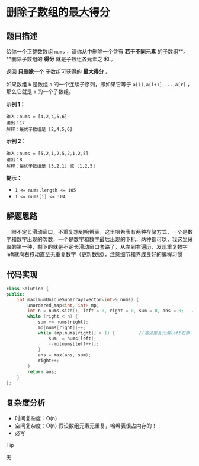 # [删除子数组的最大得分](https://leetcode.cn/problems/two-sum/description/)

## 题目描述
给你一个正整数数组 `nums` ，请你从中删除一个含有 **若干不同元素** 的子数组**。**删除子数组的 **得分** 就是子数组各元素之 **和** 。

返回 **只删除一个** 子数组可获得的 **最大得分** *。*

如果数组 `b` 是数组 `a` 的一个连续子序列，即如果它等于 `a[l],a[l+1],...,a[r]` ，那么它就是 `a` 的一个子数组。

 

**示例 1：**

```
输入：nums = [4,2,4,5,6]
输出：17
解释：最优子数组是 [2,4,5,6]
```

**示例 2：**

```
输入：nums = [5,2,1,2,5,2,1,2,5]
输出：8
解释：最优子数组是 [5,2,1] 或 [1,2,5]
```

 

**提示：**

- `1 <= nums.length <= 105`
- `1 <= nums[i] <= 104`

## 解题思路
一眼不定长滑动窗口，不重复想到哈希表，这里哈希表有两种存储方式，一个是数字和数字出现的次数，一个是数字和数字最后出现的下标，两种都可以，我这里采取的第一种，剩下的就是不定长滑动窗口套路了，从左到右遍历，发现重复数字left就向右移动直至无重复数字（更新数据），注意细节和养成良好的编程习惯

## 代码实现
```c++
class Solution {
public:
    int maximumUniqueSubarray(vector<int>& nums) {
        unordered_map<int, int> mp;
        int n = nums.size(), left = 0, right = 0, sum = 0, ans = 0;   //一步全初始化
        while (right < n) {
            sum += nums[right];
            mp[nums[right]]++;
            while (mp[nums[right]] > 1) {         //遇见重复元素left右移
                sum -= nums[left];
                --mp[nums[left++]];
            }
            ans = max(ans, sum);
            right++;
        }
        return ans;
    }
};
```

## 复杂度分析

- 时间复杂度：O(n)
- 空间复杂度：O(n)  假设数组元素无重复，哈希表很占内存的！  
- 必写

> [!TIP]
>
> 无







